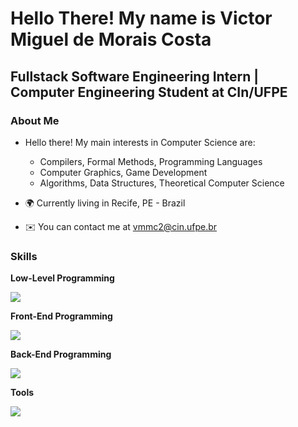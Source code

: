 Hello There! My name is Victor Miguel de Morais Costa
=====================================================================================================================================================

Fullstack Software Engineering Intern | Computer Engineering Student at CIn/UFPE
--------------------------------------------------------------------------------

### About Me
* Hello there! My main interests in Computer Science are:
  * Compilers, Formal Methods, Programming Languages
  * Computer Graphics, Game Development
  * Algorithms, Data Structures, Theoretical Computer Science

*   🌍  Currently living in Recife, PE - Brazil
*   ✉️  You can contact me at [vmmc2@cin.ufpe.br](mailto:vmmc2@cin.ufpe.br)

### Skills 
<p> <strong> Low-Level Programming </strong> </p>
<p align="left">
  <a href="https://skillicons.dev">
    <img src="https://skillicons.dev/icons?i=c,cpp,rust" />
  </a>
</p>

<p> <strong> Front-End Programming </strong> </p>
<p align="left">
  <a href="https://skillicons.dev">
    <img src="https://skillicons.dev/icons?i=ts,js,html,css,tailwind,react" />
  </a>
</p>

<p> <strong> Back-End Programming </strong> </p>
<p align="left">
  <a href="https://skillicons.dev">
    <img src="https://skillicons.dev/icons?i=express,python,django,java,spring,postgres" />
  </a>
</p>

<p> <strong> Tools </strong> </p>
<p align="left">
  <a href="https://skillicons.dev">
    <img src="https://skillicons.dev/icons?i=git,github,linux" />
  </a>
</p>
